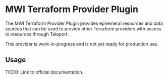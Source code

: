 # MWI Terraform Provider Plugin

The MWI Terraform Provider Plugin provides ephemeral resources and data sources
that can be used to provide other Terraform providers with access to resources
through Teleport.

This provider is work-in-progress and is not yet ready for production use.

## Usage

TODO: Link to official documentation.

